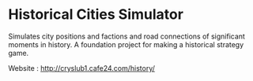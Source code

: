 # Historical Cities Simulator 

Simulates city positions and factions and road connections of significant moments in history.
A foundation project for making a historical strategy game.


Website : http://cryslub1.cafe24.com/history/
